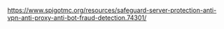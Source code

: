https://www.spigotmc.org/resources/safeguard-server-protection-anti-vpn-anti-proxy-anti-bot-fraud-detection.74301/
